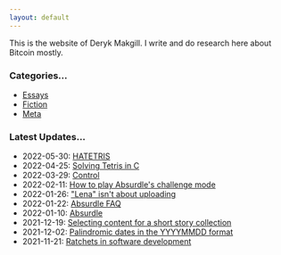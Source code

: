 ```yaml
---
layout: default
---
```


This is the website of Deryk Makgill. I write and do research here about Bitcoin mostly.

### Categories...

- [Essays](/)
- [Fiction](/)
- [Meta](/)

### Latest Updates...

- 2022-05-30: [HATETRIS](/)
- 2022-04-25: [Solving Tetris in C](/)
- 2022-03-29: [Control](/)
- 2022-02-11: [How to play Absurdle's challenge mode](/)
- 2022-01-26: ["Lena" isn't about uploading](/)
- 2022-01-22: [Absurdle FAQ](/)
- 2022-01-10: [Absurdle](/)
- 2021-12-19: [Selecting content for a short story collection](/)
- 2021-12-02: [Palindromic dates in the YYYYMMDD format](/)
- 2021-11-21: [Ratchets in software development](/)

